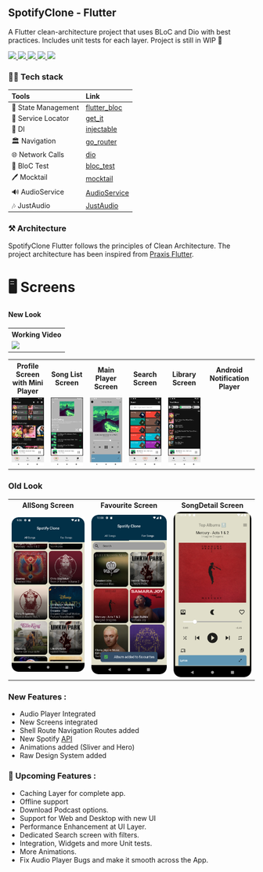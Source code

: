 ## SpotifyClone - Flutter

  <p align="left"> A Flutter clean-architecture project that uses BLoC and Dio with best practices. Includes unit tests for each layer. Project is still in WIP 🚧</p>

  <p align="left">
      <a href = "https://github.com/Solido/awesome-flutter">
        <img src = "https://img.shields.io/badge/Awesome-Flutter-blue.svg?color=blue&style=for-the-badge" />
      </a>
      <a href = "https://github.com/nikeight/SpotifyFlutter/stargazers">
        <img src="https://img.shields.io/github/stars/nikeight/SpotifyFlutter?color=green&style=for-the-badge" />
      </a>
      <a href = "https://github.com/nikeight/SpotifyFlutter/network/members">
          <img src="https://img.shields.io/github/forks/nikeight/SpotifyFlutter?color=green&style=for-the-badge" />
      </a>
      <a href = "https://github.com/nikeight/SpotifyFlutter/watchers">
          <img src="https://img.shields.io/github/watchers/nikeight/SpotifyFlutter?color=yellowgreen&style=for-the-badge" />
      </a>
      <a href = "https://github.com/nikeight/SpotifyFlutter/issues">
          <img src="https://img.shields.io/github/issues/nikeight/SpotifyFlutter?color=orange&style=for-the-badge" />
      </a>
  </p>

### 👨‍💻 Tech stack

| Tools               | Link                                                            |
|:--------------------|:----------------------------------------------------------------|
| 🤖 State Management | [flutter_bloc](https://pub.dev/packages/flutter_bloc)           |
| 💚 Service Locator  | [get_it](https://pub.dev/packages/get_it)                       |
| 💉 DI               | [injectable](https://pub.dev/packages/injectable)               |
| 🏛 Navigation       | [go_router](https://pub.dev/packages/go_router)                 |
| 🌐 Network Calls    | [dio](https://pub.dev/packages/dio)                |
| 🚀 BloC Test        | [bloc_test](https://pub.dev/packages/bloc_test)                 |
| 🖊️ Mocktail        | [mocktail](https://pub.dev/packages/mocktail)                   |
| 🔊 AudioService     | [AudioService](https://pub.dev/packages/audio_service)                   |
| 🎶 JustAudio        | [JustAudio](https://pub.dev/packages/just_audio)                   |

### ⚒️ Architecture

SpotifyClone Flutter follows the principles of Clean Architecture. The project architecture has been
inspired from [Praxis Flutter](https://github.com/mutualmobile/PraxisFlutter).

# 🖥️ Screens

#### New Look

<table style="width:100%">
<tr>
<th>Working Video</th>
</tr>
<tr>
<td><img src = "art/milestone-one-working-video.mov" width=240/></td> 
</tr>
</table> 

<table style="width:100%">
<tr>
<th>Profile Screen with Mini Player</th>
<th>Song List Screen</th> 
<th>Main Player Screen</th>
<th>Search Screen</th>
<th>Library Screen</th>
<th>Android Notification Player</th>
</tr>
<tr>
<td><img src = "art/profile_screen.png" width=240/></td> 
<td><img src = "art/song_list_screen.png" width=240/></td>
<td><img src = "art/main_player_screen.png" width=240/></td>
<td><img src = "art/search_screen.png" width=240/></td>
<td><img src = "art/library_screen.png" width=240/></td>
</tr>
</table> 

### Old Look

<table style="width:100%">
<tr>
<th>AllSong Screen</th>
<th>Favourite Screen</th> 
<th>SongDetail Screen</th>
</tr>
<tr>
<td><img src = "art/spotify_flutter_all_song_screen.png" width=240/></td> 
<td><img src = "art/spotify_flutter_fav_screen_with_snackbar.png" width=240/></td>
<td><img src = "art/spotify_flutter_song_detail_screen.png" width=240/></td>
</tr>
</table>

### New Features :

- Audio Player Integrated
- New Screens integrated
- Shell Route Navigation Routes added
- New Spotify [API]("https://developer.spotify.com/documentation/web-api")
- Animations added (Sliver and Hero)
- Raw Design System added

### 🐥 Upcoming Features :

- Caching Layer for complete app.
- Offline support
- Download Podcast options.
- Support for Web and Desktop with new UI
- Performance Enhancement at UI Layer.
- Dedicated Search screen with filters.
- Integration, Widgets and more Unit tests.
- More Animations.
- Fix Audio Player Bugs and make it smooth across the App. 


